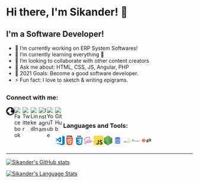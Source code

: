 # Hi there, I'm Sikander! 👋

## I'm a Software Developer!

- 🔭 I’m currently working on ERP System Softwares!
- 🌱 I’m currently learning everything 🤣
- 👯 I’m looking to collaborate with other content creators
- 💬 Ask me about: HTML, CSS, JS, Angular, PHP
- 🥅 2021 Goals: Become a good software developer.
- ⚡ Fun fact: I love to sketch & writing epigrams.

### Connect with me:

<img align="left" alt="Portfolio" width="22px" fill="#fff" src="https://raw.githubusercontent.com/iconic/open-iconic/master/svg/globe.svg" />
<img align="left" alt="Facebook" width="22px" fill="#fff" src="https://cdn.jsdelivr.net/npm/simple-icons@v3/icons/facebook.svg" />
<img align="left" alt="Twitter" width="22px" fill="#fff" src="https://cdn.jsdelivr.net/npm/simple-icons@v3/icons/twitter.svg?fill=#fff" />
<img align="left" alt="LinkedIn" width="22px" fill="#fff" src="https://cdn.jsdelivr.net/npm/simple-icons@v3/icons/linkedin.svg?fill=#fff" />
<img align="left" alt="Instagram" width="22px" fill="#fff" src="https://cdn.jsdelivr.net/npm/simple-icons@v3/icons/instagram.svg?fill=#fff" />
<img align="left" alt="YouTube" width="22px" fill="#fff" src="https://cdn.jsdelivr.net/npm/simple-icons@v3/icons/youtube.svg?fill=#fff" />
<img align="left" alt="GitHub" width="22px" fill="#fff" src="https://cdn.jsdelivr.net/npm/simple-icons@v3/icons/github.svg?fill=#fff" />

<br />

### Languages and Tools:

<img align="left" alt="Visual Studio Code" width="26px" src="https://raw.githubusercontent.com/github/explore/80688e429a7d4ef2fca1e82350fe8e3517d3494d/topics/visual-studio-code/visual-studio-code.png" />
<img align="left" alt="HTML5" width="26px" src="https://raw.githubusercontent.com/github/explore/80688e429a7d4ef2fca1e82350fe8e3517d3494d/topics/html/html.png" />
<img align="left" alt="CSS3" width="26px" src="https://raw.githubusercontent.com/github/explore/80688e429a7d4ef2fca1e82350fe8e3517d3494d/topics/css/css.png" />
<img align="left" alt="Sass" width="26px" src="https://raw.githubusercontent.com/github/explore/80688e429a7d4ef2fca1e82350fe8e3517d3494d/topics/sass/sass.png" />
<img align="left" alt="JavaScript" width="26px" src="https://raw.githubusercontent.com/github/explore/80688e429a7d4ef2fca1e82350fe8e3517d3494d/topics/javascript/javascript.png" />
<img align="left" alt="Node.js" width="26px" src="https://raw.githubusercontent.com/github/explore/80688e429a7d4ef2fca1e82350fe8e3517d3494d/topics/nodejs/nodejs.png" />
<img align="left" alt="SQL" width="26px" src="https://raw.githubusercontent.com/github/explore/80688e429a7d4ef2fca1e82350fe8e3517d3494d/topics/sql/sql.png" />
<img align="left" alt="MySQL" width="26px" src="https://raw.githubusercontent.com/github/explore/80688e429a7d4ef2fca1e82350fe8e3517d3494d/topics/mysql/mysql.png" />
<img align="left" alt="MongoDB" width="26px" src="https://raw.githubusercontent.com/github/explore/80688e429a7d4ef2fca1e82350fe8e3517d3494d/topics/mongodb/mongodb.png" />
<img align="left" alt="Git" width="26px" src="https://raw.githubusercontent.com/github/explore/80688e429a7d4ef2fca1e82350fe8e3517d3494d/topics/git/git.png" />

<br />
<br />

---

[![Sikander's GitHub stats](https://github-readme-stats.vercel.app/api?username=iSikanderShaikh&layout=compact&theme=dark)](https://github.com/iSikanderShaikh/github-readme-stats)

[![Sikander's Language Stats](https://github-readme-stats.vercel.app/api/top-langs/?username=iSikanderShaikh&layout=compact&theme=dark)](https://github.com/iSikanderShaikh/github-readme-stats)
